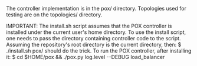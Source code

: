 The controller implementation is in the pox/ directory. Topologies used for testing are on the
topologies/ directory.

IMPORTANT: The install.sh script assumes that the POX controller is installed under the
current user's home directory. To use the install script, one needs to pass the directory
containing controller code to the script. Assuming the repository's root directory is the
current directory, then:
    $ ./install.sh pox/
should do the trick. To run the POX controller, after installing it:
    $ cd $HOME/pox && ./pox.py log.level --DEBUG load_balancer
